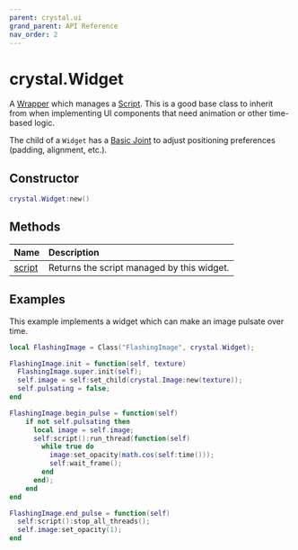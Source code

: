 ```yaml
---
parent: crystal.ui
grand_parent: API Reference
nav_order: 2
---
```


# crystal.Widget

A [Wrapper](wrapper) which manages a [Script](/crystal/api/script/script). This is a good base class to inherit from when implementing UI components that need animation or other time-based logic.

The child of a `Widget` has a [Basic Joint](basic_list_joint) to adjust positioning preferences (padding, alignment, etc.).

## Constructor

```lua
crystal.Widget:new()
```

## Methods

| Name                    | Description                                |
| :---------------------- | :----------------------------------------- |
| [script](widget_script) | Returns the script managed by this widget. |

## Examples

This example implements a widget which can make an image pulsate over time.

```lua
local FlashingImage = Class("FlashingImage", crystal.Widget);

FlashingImage.init = function(self, texture)
  FlashingImage.super.init(self);
  self.image = self:set_child(crystal.Image:new(texture));
  self.pulsating = false;
end

FlashingImage.begin_pulse = function(self)
	if not self.pulsating then
	  local image = self.image;
      self:script():run_thread(function(self)
        while true do
          image:set_opacity(math.cos(self:time()));
          self:wait_frame();
        end
      end);
	end
end

FlashingImage.end_pulse = function(self)
  self:script():stop_all_threads();
  self.image:set_opacity(1);
end
```
